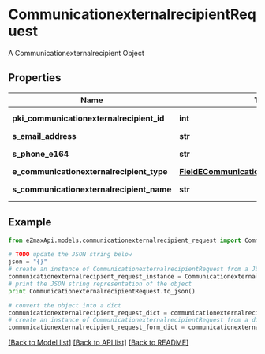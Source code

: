 # CommunicationexternalrecipientRequest

A Communicationexternalrecipient Object

## Properties
Name | Type | Description | Notes
------------ | ------------- | ------------- | -------------
**pki_communicationexternalrecipient_id** | **int** | The unique ID of the Communicationexternalrecipient | [optional] 
**s_email_address** | **str** | The email address. | [optional] 
**s_phone_e164** | **str** | A phone number in E.164 Format | [optional] 
**e_communicationexternalrecipient_type** | [**FieldECommunicationexternalrecipientType**](FieldECommunicationexternalrecipientType.md) |  | [optional] 
**s_communicationexternalrecipient_name** | **str** | The name of the Communicationexternalrecipient | 

## Example

```python
from eZmaxApi.models.communicationexternalrecipient_request import CommunicationexternalrecipientRequest

# TODO update the JSON string below
json = "{}"
# create an instance of CommunicationexternalrecipientRequest from a JSON string
communicationexternalrecipient_request_instance = CommunicationexternalrecipientRequest.from_json(json)
# print the JSON string representation of the object
print CommunicationexternalrecipientRequest.to_json()

# convert the object into a dict
communicationexternalrecipient_request_dict = communicationexternalrecipient_request_instance.to_dict()
# create an instance of CommunicationexternalrecipientRequest from a dict
communicationexternalrecipient_request_form_dict = communicationexternalrecipient_request.from_dict(communicationexternalrecipient_request_dict)
```
[[Back to Model list]](../README.md#documentation-for-models) [[Back to API list]](../README.md#documentation-for-api-endpoints) [[Back to README]](../README.md)


